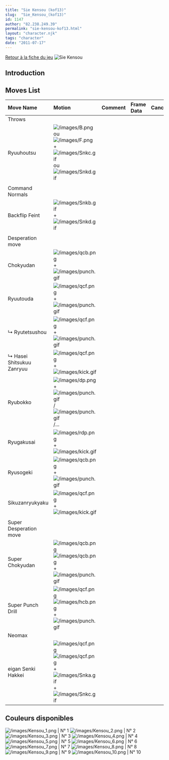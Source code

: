 ```yaml
---
title: "Sie Kensou (kof13)"
slug:  "Sie_Kensou_(kof13)"
id: 1147
author: "82.238.249.39"
permalink: "sie-kensou-kof13.html"
layout: "character.njk"
tags: "character"
date: "2011-07-17"
---
```


[Retour à la fiche du
jeu](http://basgrospoing.fr/wiki/index.php?title=The_King_of_Fighters_XIII)
![Sie Kensou](/images/Kensoukof13.gif "Sie Kensou")

## Introduction

## Moves List

| Move Name                 | Motion                                                                                                                                                           | Comment | Frame Data | Cancelable | Damage LOW/HIGH/EX |
|:--------------------------|:-----------------------------------------------------------------------------------------------------------------------------------------------------------------|:--------|:-----------|:-----------|:-------------------|
| Throws                    |                                                                                                                                                                  |         |            |            |                    |
| Ryuuhoutsu                | ![](/images/B.png "/images/B.png") ou ![](/images/F.png "/images/F.png") + ![](/images/Snkc.gif "/images/Snkc.gif") ou ![](/images/Snkd.gif "/images/Snkd.gif")  |         |            |            | 100                |
|                           |                                                                                                                                                                  |         |            |            |                    |
| Command Normals           |                                                                                                                                                                  |         |            |            |                    |
| Backflip Feint            | ![](/images/Snkb.gif "/images/Snkb.gif") + ![](/images/Snkd.gif "/images/Snkd.gif")                                                                              |         |            |            | 0                  |
|                           |                                                                                                                                                                  |         |            |            |                    |
| Desperation move          |                                                                                                                                                                  |         |            |            |                    |
| Chokyudan                 | ![](/images/qcb.png "/images/qcb.png") + ![](/images/punch.gif "/images/punch.gif")                                                                              |         |            |            |                    |
| Ryuutouda                 | ![](/images/qcf.png "/images/qcf.png") + ![](/images/punch.gif "/images/punch.gif")                                                                              |         |            |            |                    |
| ↳ Ryutetsushou            | ![](/images/qcf.png "/images/qcf.png") + ![](/images/punch.gif "/images/punch.gif")                                                                              |         |            |            |                    |
| ↳ Hasei Shitsukuu Zanryuu | ![](/images/qcf.png "/images/qcf.png")+![](/images/kick.gif "/images/kick.gif")                                                                                  |         |            |            |                    |
| Ryubokko                  | ![](/images/dp.png "/images/dp.png")+![](/images/punch.gif "/images/punch.gif")/![](/images/punch.gif "/images/punch.gif")/...                                   |         |            |            |                    |
| Ryugakusai                | ![](/images/rdp.png "/images/rdp.png")+![](/images/kick.gif "/images/kick.gif")                                                                                  |         |            |            |                    |
| Ryusogeki                 | ![](/images/qcb.png "/images/qcb.png")+![](/images/punch.gif "/images/punch.gif")                                                                                |         |            |            |                    |
| Sikuzanryukyaku           | ![](/images/qcf.png "/images/qcf.png")+![](/images/kick.gif "/images/kick.gif")                                                                                  |         |            |            |                    |
|                           |                                                                                                                                                                  |         |            |            |                    |
| Super Desperation move    |                                                                                                                                                                  |         |            |            |                    |
| Super Chokyudan           | ![](/images/qcb.png "/images/qcb.png")![](/images/qcb.png "/images/qcb.png")+![](/images/punch.gif "/images/punch.gif")                                          |         |            |            |                    |
| Super Punch Drill         | ![](/images/qcf.png "/images/qcf.png")![](/images/hcb.png "/images/hcb.png")+![](/images/punch.gif "/images/punch.gif")                                          |         |            |            |                    |
| Neomax                    |                                                                                                                                                                  |         |            |            |                    |
| eigan Senki Hakkei        | ![](/images/qcf.png "/images/qcf.png")![](/images/qcf.png "/images/qcf.png") + ![](/images/Snka.gif "/images/Snka.gif")+![](/images/Snkc.gif "/images/Snkc.gif") |         |            |            |                    |

## Couleurs disponibles

![](/images/Kensou_1.png "/images/Kensou_1.png") \| N° 1
![](/images/Kensou_2.png "/images/Kensou_2.png") \| N° 2
![](/images/Kensou_3.png "/images/Kensou_3.png") \| N° 3
![](/images/Kensou_4.png "/images/Kensou_4.png") \| N° 4
![](/images/Kensou_5.png "/images/Kensou_5.png") \| N° 5
![](/images/Kensou_6.png "/images/Kensou_6.png") \| N° 6
![](/images/Kensou_7.png "/images/Kensou_7.png") \| N° 7
![](/images/Kensou_8.png "/images/Kensou_8.png") \| N° 8
![](/images/Kensou_9.png "/images/Kensou_9.png") \| N° 9
![](/images/Kensou_10.png "/images/Kensou_10.png") \| N° 10
